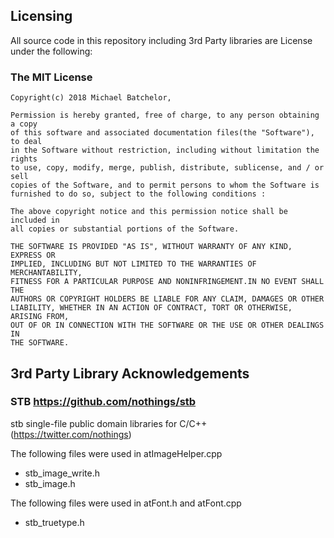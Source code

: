 ## Licensing

All source code in this repository including 3rd Party libraries are License under
the following:

### The MIT License

```
Copyright(c) 2018 Michael Batchelor,

Permission is hereby granted, free of charge, to any person obtaining a copy
of this software and associated documentation files(the "Software"), to deal
in the Software without restriction, including without limitation the rights
to use, copy, modify, merge, publish, distribute, sublicense, and / or sell
copies of the Software, and to permit persons to whom the Software is
furnished to do so, subject to the following conditions :

The above copyright notice and this permission notice shall be included in
all copies or substantial portions of the Software.

THE SOFTWARE IS PROVIDED "AS IS", WITHOUT WARRANTY OF ANY KIND, EXPRESS OR
IMPLIED, INCLUDING BUT NOT LIMITED TO THE WARRANTIES OF MERCHANTABILITY,
FITNESS FOR A PARTICULAR PURPOSE AND NONINFRINGEMENT.IN NO EVENT SHALL THE
AUTHORS OR COPYRIGHT HOLDERS BE LIABLE FOR ANY CLAIM, DAMAGES OR OTHER
LIABILITY, WHETHER IN AN ACTION OF CONTRACT, TORT OR OTHERWISE, ARISING FROM,
OUT OF OR IN CONNECTION WITH THE SOFTWARE OR THE USE OR OTHER DEALINGS IN
THE SOFTWARE.
```

## 3rd Party Library Acknowledgements

### STB https://github.com/nothings/stb 

stb single-file public domain libraries for C/C++ (https://twitter.com/nothings)

The following files were used in atImageHelper.cpp
  
* stb_image_write.h
* stb_image.h

The following files were used in atFont.h and atFont.cpp

* stb_truetype.h

